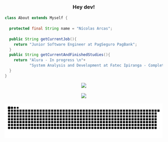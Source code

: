 <div align="center">
     <b><h3> Hey dev!</h3></b>
</div>

 ```java
class About extends Myself {

   protected final String name = "Nícolas Arcas";
  
   public String getCurrentJob(){
     return "Junior Software Engineer at PagSeguro PagBank";
   }
   public String getCurrentAndFinishedStudies(){
     return "Alura - In progress \n"+
            "System Analysis and Development at Fatec Ipiranga - Completed";
   }        
}
```

<a href="https://github.com/nicolasarcas">
  <p align="center">
    <img height="180em" src="https://github-readme-stats.vercel.app/api/top-langs/?username=nicolasarcas&layout=compact&langs_count=16&theme=tokyonight"/>
  </p>
 <p align="center">
   <a href="https://www.linkedin.com/in/nicolas-arcas-01063712a" target="_blank"><img src="https://img.shields.io/badge/-LinkedIn-%230077B5?style=for-the-badge&logo=linkedin&logoColor=white" target="_blank"></a>
 </p>
 </a>

![Snake animation](https://github.com/nicolasarcas/nicolasarcas/blob/output/github-contribution-grid-snake.svg)
